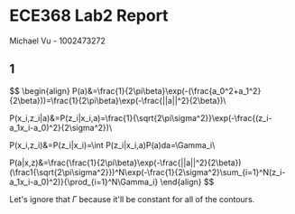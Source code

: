 # ECE368 Lab2 Report

Michael Vu - 1002473272

## 1

$$
\begin{align}
P(a)&=\frac{1}{2\pi\beta}\exp(-(\frac{a_0^2+a_1^2}{2\beta}))=\frac{1}{2\pi\beta}\exp(-\frac{||a||^2}{2\beta})\\

P(x_i,z_i|a)&=P(z_i|x_i,a)=\frac{1}{\sqrt{2\pi\sigma^2}}\exp(-\frac{(z_i-a_1x_i-a_0)^2}{2\sigma^2})\\

P(x_i,z_i)&=P(z_i|x_i)=\int P(z_i|x_i,a)P(a)da=\Gamma_i\\

P(a|x,z)&=\frac{\frac{1}{2\pi\beta}\exp(-\frac{||a||^2}{2\beta})(\frac1{\sqrt{2\pi\sigma^2}})^N\exp(-\frac{1}{2\sigma^2}\sum_{i=1}^N(z_i-a_1x_i-a_0)^2)}{\prod_{i=1}^N\Gamma_i}
\end{align}
$$

Let's ignore that $\Gamma$ because it'll be constant for all of the contours.
